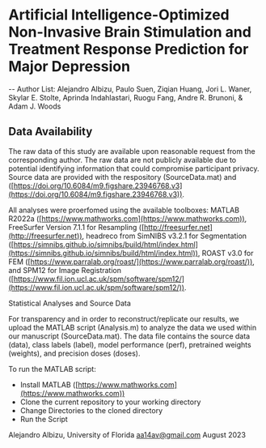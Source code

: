 # Artificial Intelligence-Optimized Non-Invasive Brain Stimulation and Treatment Response Prediction for Major Depression 
--
Author List: Alejandro Albizu, Paulo Suen, Ziqian Huang, Jori L. Waner, Skylar E. Stolte, Aprinda Indahlastari, Ruogu Fang, Andre R. Brunoni, & Adam J. Woods 

## Data Availability
The raw data of this study are available upon reasonable request from the corresponding author. The raw data are not publicly available due to potential identifying information that could compromise participant privacy. Source data are provided with the respository (SourceData.mat) and ([https://doi.org/10.6084/m9.figshare.23946768.v3](https://doi.org/10.6084/m9.figshare.23946768.v3)).

All analyses were proerfomed using the available toolboxes: MATLAB R2022a ([https://www.mathworks.com](https://www.mathworks.com)), FreeSurfer Version 7.1.1 for Resampling ([http://freesurfer.net](http://freesurfer.net)), headreco from SimNIBS v3.2.1 for Segmentation ([https://simnibs.github.io/simnibs/build/html/index.html](https://simnibs.github.io/simnibs/build/html/index.html)), ROAST v3.0 for FEM ([https://www.parralab.org/roast/](https://www.parralab.org/roast/)), and SPM12 for Image Registration ([https://www.fil.ion.ucl.ac.uk/spm/software/spm12/](https://www.fil.ion.ucl.ac.uk/spm/software/spm12/)).

Statistical Analyses and Source Data

For transparency and in order to reconstruct/replicate our results, we upload the MATLAB script (Analysis.m) to analyze the data we used within our manuscript (SourceData.mat). The data file contains the source data (data), class labels (label), model performance (perf), pretrained weights (weights), and precision doses (doses). 

To run the MATLAB script:
- Install MATLAB ([https://www.mathworks.com](https://www.mathworks.com))
- Clone the current repository to your working directory
- Change Directories to the cloned directory
- Run the Script

Alejandro Albizu, University of Florida
aa14av@gmail.com
August 2023
